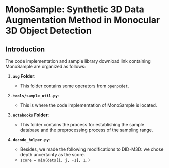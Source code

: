# MonoSample: Synthetic 3D Data Augmentation Method in Monocular 3D Object Detection


## Introduction
The code implementation and sample library download link containing MonoSample are organized as follows:

1. **`aug` Folder**:
    - This folder contains some operators from `openpcdet`.

2. **`tools/sample_util.py`**:
    - This is where the code implementation of MonoSample is located.

3. **`notebooks` Folder**:
    - This folder contains the process for establishing the sample database and the preprocessing process of the sampling range.

4. **`decode_helper.py`**:
    - Besides, we made the following modifications to DID-M3D: we chose depth uncertainty as the score. 
    - `score = min(dets[i, j, -1], 1.)`


